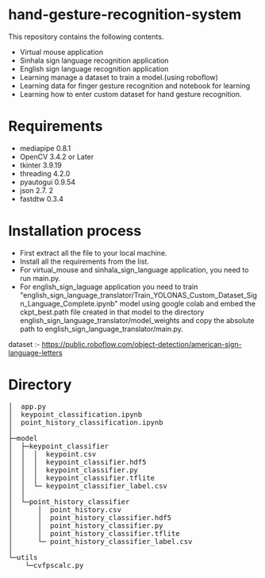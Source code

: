 # hand-gesture-recognition-system

This repository contains the following contents.
* Virtual mouse application
* Sinhala sign language recognition application
* English sign language recognition application
* Learning manage a dataset to train a model.(using roboflow)
* Learning data for finger gesture recognition and notebook for learning
* Learning how to enter custom dataset for hand gesture recognition.

# Requirements
* mediapipe 0.8.1
* OpenCV 3.4.2 or Later
* tkinter 3.9.19
* threading  4.2.0
* pyautogui 0.9.54
* json 2.7. 2
* fastdtw 0.3.4

# Installation process
* First extract all the file to your local machine.
* Install all the requirements from the list.
* For virtual_mouse and sinhala_sign_language application, you need to run main.py.
* For english_sign_laguage application you need to train "english_sign_language_translator/Train_YOLONAS_Custom_Dataset_Sign_Language_Complete.ipynb" model using google colab and embed the ckpt_best.path file created in that model to the directory english_sign_language_translator/model_weights and copy the absolute path to english_sign_language_translator/main.py.

dataset :- https://public.roboflow.com/object-detection/american-sign-language-letters


# Directory
<pre>
│  app.py
│  keypoint_classification.ipynb
│  point_history_classification.ipynb
│  
├─model
│  ├─keypoint_classifier
│  │  │  keypoint.csv
│  │  │  keypoint_classifier.hdf5
│  │  │  keypoint_classifier.py
│  │  │  keypoint_classifier.tflite
│  │  └─ keypoint_classifier_label.csv
│  │          
│  └─point_history_classifier
│      │  point_history.csv
│      │  point_history_classifier.hdf5
│      │  point_history_classifier.py
│      │  point_history_classifier.tflite
│      └─ point_history_classifier_label.csv
│          
└─utils
    └─cvfpscalc.py
</pre>
